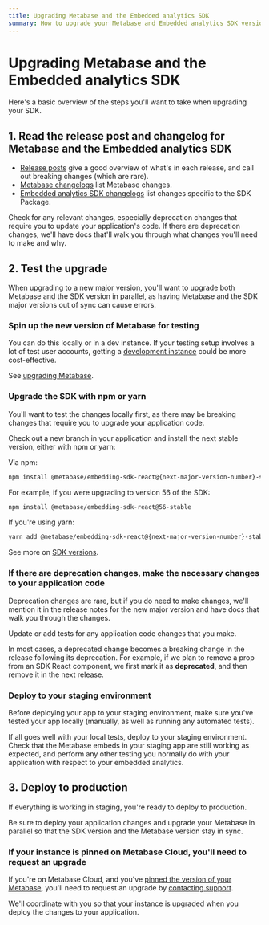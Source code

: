 ```yaml
---
title: Upgrading Metabase and the Embedded analytics SDK
summary: How to upgrade your Metabase and Embedded analytics SDK versions, test the changes, and check for breaking changes that might affect your app.
---
```


# Upgrading Metabase and the Embedded analytics SDK

Here's a basic overview of the steps you'll want to take when upgrading your SDK.

## 1. Read the release post and changelog for Metabase and the Embedded analytics SDK

- [Release posts](https://www.metabase.com/releases) give a good overview of what's in each release, and call out breaking changes (which are rare).
- [Metabase changelogs](https://www.metabase.com/changelog) list Metabase changes.
- [Embedded analytics SDK changelogs](https://www.metabase.com/changelog/56) list changes specific to the SDK Package.

Check for any relevant changes, especially deprecation changes that require you to update your application's code. If there are deprecation changes, we'll have docs that'll walk you through what changes you'll need to make and why.

## 2. Test the upgrade

When upgrading to a new major version, you'll want to upgrade both Metabase and the SDK version in parallel, as having Metabase and the SDK major versions out of sync can cause errors.

### Spin up the new version of Metabase for testing

You can do this locally or in a dev instance. If your testing setup involves a lot of test user accounts, getting a [development instance](../../installation-and-operation/development-instance.md) could be more cost-effective.

See [upgrading Metabase](../../installation-and-operation/upgrading-metabase.md).

### Upgrade the SDK with npm or yarn

You'll want to test the changes locally first, as there may be breaking changes that require you to upgrade your application code.

Check out a new branch in your application and install the next stable version, either with npm or yarn:

Via npm:

```bash
npm install @metabase/embedding-sdk-react@{next-major-version-number}-stable
```

For example, if you were upgrading to version 56 of the SDK:

```bash
npm install @metabase/embedding-sdk-react@56-stable
```

If you're using yarn:

```bash
yarn add @metabase/embedding-sdk-react@{next-major-version-number}-stable
```

See more on [SDK versions](./version.md).

### If there are deprecation changes, make the necessary changes to your application code

Deprecation changes are rare, but if you do need to make changes, we'll mention it in the release notes for the new major version and have docs that walk you through the changes.

Update or add tests for any application code changes that you make.

In most cases, a deprecated change becomes a breaking change in the release following its deprecation.
For example, if we plan to remove a prop from an SDK React component, we first mark it as **deprecated**, and then remove it in the next release.

### Deploy to your staging environment

Before deploying your app to your staging environment, make sure you've tested your app locally (manually, as well as running any automated tests).

If all goes well with your local tests, deploy to your staging environment. Check that the Metabase embeds in your staging app are still working as expected, and perform any other testing you normally do with your application with respect to your embedded analytics.

## 3. Deploy to production

If everything is working in staging, you're ready to deploy to production.

Be sure to deploy your application changes and upgrade your Metabase in parallel so that the SDK version and the Metabase version stay in sync.

### If your instance is pinned on Metabase Cloud, you'll need to request an upgrade

If you're on Metabase Cloud, and you've [pinned the version of your Metabase](./version.md#you-can-pin-instances-to-a-version-on-metabase-cloud), you'll need to request an upgrade by [contacting support](https://www.metabase.com/help-premium).

We'll coordinate with you so that your instance is upgraded when you deploy the changes to your application.

